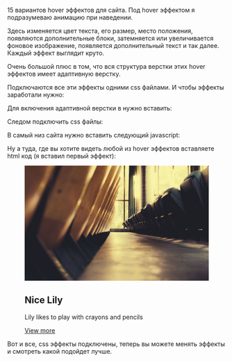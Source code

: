 15 вариантов hover эффектов для сайта. Под hover эффектом я подразумеваю анимацию при наведении.

Здесь изменяется цвет текста, его размер, место положения, появляются дополнительные блоки, затемняется или увеличивается фоновое изображение, появляется дополнительный текст и так далее. Каждый эффект выглядит круто.

Очень большой плюс в том, что вся структура верстки этих hover эффектов имеет адаптивную верстку.

Подключаются все эти эффекты одними css файлами. И чтобы эффекты заработали нужно:

Для включения адаптивной верстки в <head> нужно вставить:
  <meta http-equiv="X-UA-Compatible" content="IE=edge"> 
  <meta name="viewport" content="width=device-width, initial-scale=1">

Следом подключить css файлы:
  <link rel="stylesheet" href="css/normalize.css" />
  <link rel="stylesheet" href="css/demo.css" />
  <link rel="stylesheet" href="css/component.css" />

В самый низ сайта нужно вставить следующий javascript:
  <script>
      [].slice.call( document.querySelectorAll('a[href="#"') ).forEach( function(el) {
          el.addEventListener( 'click', function(ev) { ev.preventDefault(); } );
      } );
  </script>

Ну а туда, где вы хотите видеть любой из hover эффектов вставляете html код (я вставил первый эффект):
<div class="container">
  <div class="grid">
    <figure class="effect-lily">
      <img src="img/1.jpg" alt="img01"/>
      <figcaption>
        <h2>Nice
          <span>Lily</span>
        </h2>
        <p>Lily likes to play with crayons and pencils</p>
        <a href="#">View more</a>
      </figcaption>
    </figure>
  </div>
</div>
<!-- /container -->

Вот и все, css эффекты подключены, теперь вы можете менять эффекты и смотреть какой подойдет лучше.